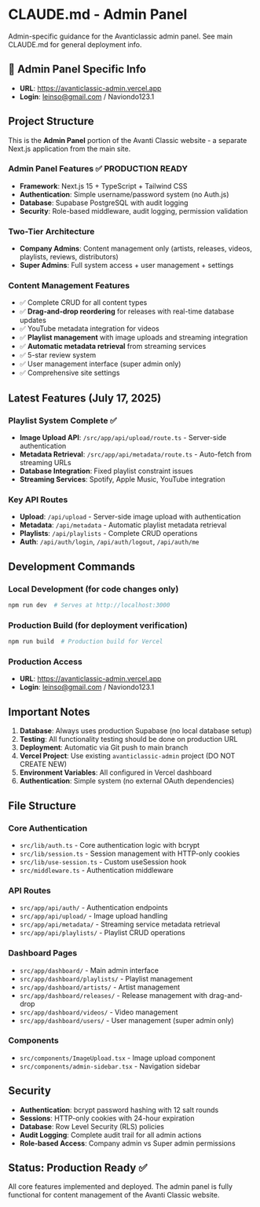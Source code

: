 # CLAUDE.md - Admin Panel

Admin-specific guidance for the Avanticlassic admin panel. See main CLAUDE.md for general deployment info.

## 🎯 Admin Panel Specific Info

- **URL**: https://avanticlassic-admin.vercel.app
- **Login**: leinso@gmail.com / Naviondo123.1

## Project Structure

This is the **Admin Panel** portion of the Avanti Classic website - a separate Next.js application from the main site.

### **Admin Panel Features** ✅ PRODUCTION READY
- **Framework**: Next.js 15 + TypeScript + Tailwind CSS
- **Authentication**: Simple username/password system (no Auth.js)
- **Database**: Supabase PostgreSQL with audit logging
- **Security**: Role-based middleware, audit logging, permission validation

### **Two-Tier Architecture**
- **Company Admins**: Content management only (artists, releases, videos, playlists, reviews, distributors)
- **Super Admins**: Full system access + user management + settings

### **Content Management Features**
- ✅ Complete CRUD for all content types
- ✅ **Drag-and-drop reordering** for releases with real-time database updates
- ✅ YouTube metadata integration for videos
- ✅ **Playlist management** with image uploads and streaming integration
- ✅ **Automatic metadata retrieval** from streaming services
- ✅ 5-star review system
- ✅ User management interface (super admin only)
- ✅ Comprehensive site settings

## Latest Features (July 17, 2025)

### **Playlist System Complete** ✅
- **Image Upload API**: `/src/app/api/upload/route.ts` - Server-side authentication
- **Metadata Retrieval**: `/src/app/api/metadata/route.ts` - Auto-fetch from streaming URLs
- **Database Integration**: Fixed playlist constraint issues
- **Streaming Services**: Spotify, Apple Music, YouTube integration

### **Key API Routes**
- **Upload**: `/api/upload` - Server-side image upload with authentication
- **Metadata**: `/api/metadata` - Automatic playlist metadata retrieval
- **Playlists**: `/api/playlists` - Complete CRUD operations
- **Auth**: `/api/auth/login`, `/api/auth/logout`, `/api/auth/me`

## Development Commands

### **Local Development** (for code changes only)
```bash
npm run dev  # Serves at http://localhost:3000
```

### **Production Build** (for deployment verification)
```bash
npm run build  # Production build for Vercel
```

### **Production Access**
- **URL**: https://avanticlassic-admin.vercel.app
- **Login**: leinso@gmail.com / Naviondo123.1

## Important Notes

1. **Database**: Always uses production Supabase (no local database setup)
2. **Testing**: All functionality testing should be done on production URL
3. **Deployment**: Automatic via Git push to main branch
4. **Vercel Project**: Use existing `avanticlassic-admin` project (DO NOT CREATE NEW)
5. **Environment Variables**: All configured in Vercel dashboard
6. **Authentication**: Simple system (no external OAuth dependencies)

## File Structure

### **Core Authentication**
- `src/lib/auth.ts` - Core authentication logic with bcrypt
- `src/lib/session.ts` - Session management with HTTP-only cookies
- `src/lib/use-session.ts` - Custom useSession hook
- `src/middleware.ts` - Authentication middleware

### **API Routes**
- `src/app/api/auth/` - Authentication endpoints
- `src/app/api/upload/` - Image upload handling
- `src/app/api/metadata/` - Streaming service metadata retrieval
- `src/app/api/playlists/` - Playlist CRUD operations

### **Dashboard Pages**
- `src/app/dashboard/` - Main admin interface
- `src/app/dashboard/playlists/` - Playlist management
- `src/app/dashboard/artists/` - Artist management
- `src/app/dashboard/releases/` - Release management with drag-and-drop
- `src/app/dashboard/videos/` - Video management
- `src/app/dashboard/users/` - User management (super admin only)

### **Components**
- `src/components/ImageUpload.tsx` - Image upload component
- `src/components/admin-sidebar.tsx` - Navigation sidebar

## Security

- **Authentication**: bcrypt password hashing with 12 salt rounds
- **Sessions**: HTTP-only cookies with 24-hour expiration
- **Database**: Row Level Security (RLS) policies
- **Audit Logging**: Complete audit trail for all admin actions
- **Role-based Access**: Company admin vs Super admin permissions

## Status: Production Ready ✅

All core features implemented and deployed. The admin panel is fully functional for content management of the Avanti Classic website.